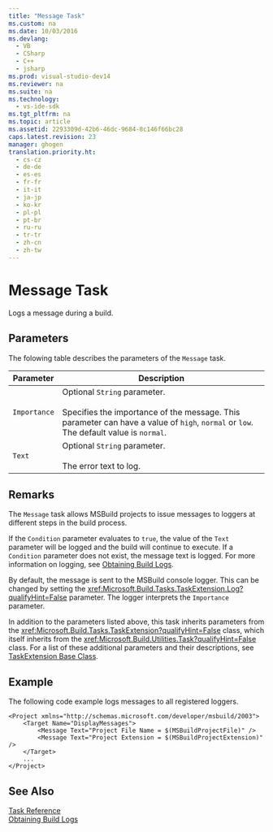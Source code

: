 ```yaml
---
title: "Message Task"
ms.custom: na
ms.date: 10/03/2016
ms.devlang: 
  - VB
  - CSharp
  - C++
  - jsharp
ms.prod: visual-studio-dev14
ms.reviewer: na
ms.suite: na
ms.technology: 
  - vs-ide-sdk
ms.tgt_pltfrm: na
ms.topic: article
ms.assetid: 2293309d-42b6-46dc-9684-8c146f66bc28
caps.latest.revision: 23
manager: ghogen
translation.priority.ht: 
  - cs-cz
  - de-de
  - es-es
  - fr-fr
  - it-it
  - ja-jp
  - ko-kr
  - pl-pl
  - pt-br
  - ru-ru
  - tr-tr
  - zh-cn
  - zh-tw
---
```

# Message Task
Logs a message during a build.  
  
## Parameters  
 The folowing table describes the parameters of the `Message` task.  
  
|Parameter|Description|  
|---------------|-----------------|  
|`Importance`|Optional `String` parameter.<br /><br /> Specifies the importance of the message. This parameter can have a value of `high`, `normal` or `low`. The default value is `normal`.|  
|`Text`|Optional `String` parameter.<br /><br /> The error text to log.|  
  
## Remarks  
 The `Message` task allows MSBuild projects to issue messages to loggers at different steps in the build process.  
  
 If the `Condition` parameter evaluates to `true`, the value of the `Text` parameter will be logged and the build will continue to execute. If a `Condition` parameter does not exist, the message text is logged. For more information on logging, see [Obtaining Build Logs](../VS_IDE/Obtaining-Build-Logs-with-MSBuild.md).  
  
 By default, the message is sent to the MSBuild console logger. This can be changed by setting the <xref:Microsoft.Build.Tasks.TaskExtension.Log?qualifyHint=False> parameter. The logger interprets the `Importance` parameter.  
  
 In addition to the parameters listed above, this task inherits parameters from the <xref:Microsoft.Build.Tasks.TaskExtension?qualifyHint=False> class, which itself inherits from the <xref:Microsoft.Build.Utilities.Task?qualifyHint=False> class. For a list of these additional parameters and their descriptions, see [TaskExtension Base Class](../VS_IDE/TaskExtension-Base-Class.md).  
  
## Example  
 The following code example logs messages to all registered loggers.  
  
```  
<Project xmlns="http://schemas.microsoft.com/developer/msbuild/2003">  
    <Target Name="DisplayMessages">  
        <Message Text="Project File Name = $(MSBuildProjectFile)" />  
        <Message Text="Project Extension = $(MSBuildProjectExtension)" />  
    </Target>  
    ...  
</Project>  
```  
  
## See Also  
 [Task Reference](../VS_IDE/MSBuild-Task-Reference.md)   
 [Obtaining Build Logs](../VS_IDE/Obtaining-Build-Logs-with-MSBuild.md)